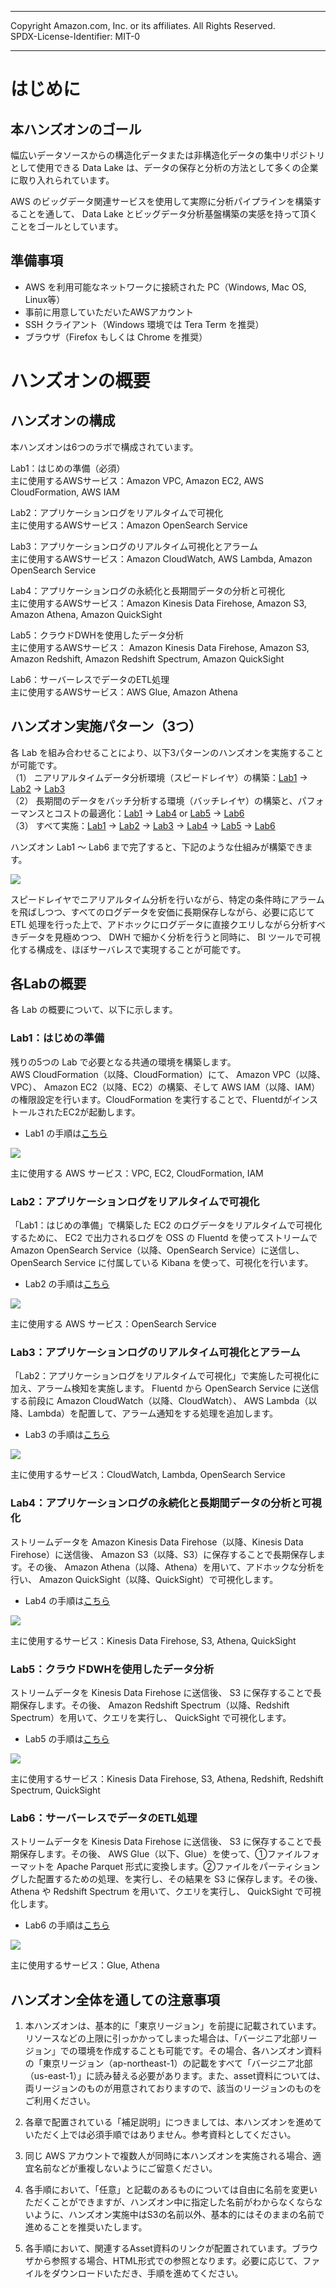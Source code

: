 ------------------------------------------------------------------------------------
Copyright <first-edit-year> Amazon.com, Inc. or its affiliates. All Rights Reserved.  
SPDX-License-Identifier: MIT-0

------------------------------------------------------------------------------------


# はじめに
## 本ハンズオンのゴール　
幅広いデータソースからの構造化データまたは非構造化データの集中リポジトリとして使用できる Data Lake は、データの保存と分析の方法として多くの企業に取り入れられています。

AWS のビッグデータ関連サービスを使用して実際に分析パイプラインを構築することを通して、 Data Lake とビッグデータ分析基盤構築の実感を持って頂くことをゴールとしています。

## 準備事項
- AWS を利用可能なネットワークに接続された PC（Windows, Mac OS, Linux等）
- 事前に用意していただいたAWSアカウント
- SSH クライアント（Windows 環境では Tera Term を推奨）
- ブラウザ（Firefox もしくは Chrome を推奨）

# ハンズオンの概要

## ハンズオンの構成
本ハンズオンは6つのラボで構成されています。   
 
Lab1：はじめの準備（必須）  
主に使用するAWSサービス：Amazon VPC, Amazon EC2, AWS CloudFormation, AWS IAM 
      
Lab2：アプリケーションログをリアルタイムで可視化  
主に使用するAWSサービス：Amazon OpenSearch Service
  
Lab3：アプリケーションログのリアルタイム可視化とアラーム  
主に使用するAWSサービス：Amazon CloudWatch, AWS Lambda, Amazon OpenSearch Service

Lab4：アプリケーションログの永続化と長期間データの分析と可視化   
主に使用するAWSサービス：Amazon Kinesis Data Firehose, Amazon S3, Amazon Athena, Amazon QuickSight
 
Lab5：クラウドDWHを使用したデータ分析  
主に使用するAWSサービス： Amazon Kinesis Data Firehose, Amazon S3, Amazon Redshift, Amazon Redshift Spectrum, Amazon QuickSight

Lab6：サーバーレスでデータのETL処理   
主に使用するAWSサービス：AWS Glue, Amazon Athena


## ハンズオン実施パターン（3つ）

各 Lab を組み合わせることにより、以下3パターンのハンズオンを実施することが可能です。  
（1） ニアリアルタイムデータ分析環境（スピードレイヤ）の構築：[Lab1](lab1/README.md) → [Lab2](lab2/README.md) → [Lab3](lab3/README.md)  
（2） 長期間のデータをバッチ分析する環境（バッチレイヤ）の構築と、パフォーマンスとコストの最適化：[Lab1](lab1/README.md) → [Lab4](lab4/README.md) or [Lab5](lab5/README.md) → [Lab6](lab6/README.md)  
（3） すべて実施：[Lab1](lab1/README.md) → [Lab2](lab2/README.md) → [Lab3](lab3/README.md) → [Lab4](lab4/README.md) → [Lab5](lab5/README.md) → [Lab6](lab6/README.md) 


ハンズオン Lab1 〜 Lab6 まで完了すると、下記のような仕組みが構築できます。

<img src="images/architecture_all.png" >

スピードレイヤでニアリアルタイム分析を行いながら、特定の条件時にアラームを飛ばしつつ、すべてのログデータを安価に長期保存しながら、必要に応じて ETL 処理を行った上で、アドホックにログデータに直接クエリしながら分析すべきデータを見極めつつ、 DWH で細かく分析を行うと同時に、 BI ツールで可視化する構成を、ほぼサーバレスで実現することが可能です。

## 各Labの概要
各 Lab の概要について、以下に示します。

### Lab1：はじめの準備
残りの5つの Lab で必要となる共通の環境を構築します。  
AWS CloudFormation（以降、CloudFormation）にて、 Amazon VPC（以降、VPC）、 Amazon EC2（以降、EC2）の構築、そして AWS IAM（以降、IAM）の権限設定を行います。CloudFormation を実行することで、FluentdがインストールされたEC2が起動します。

 - Lab1 の手順は[こちら](lab1/README.md)

<img src="images/architecture_lab1.png" >

主に使用する AWS サービス：VPC, EC2, CloudFormation, IAM

### Lab2：アプリケーションログをリアルタイムで可視化
「Lab1：はじめの準備」で構築した EC2 のログデータをリアルタイムで可視化するために、 EC2 で出力されるログを OSS の Fluentd を使ってストリームで Amazon OpenSearch Service（以降、OpenSearch Service）に送信し、 OpenSearch Service に付属している Kibana を使って、可視化を行います。

 - Lab2 の手順は[こちら](lab2/README.md)

<img src="images/architecture_lab2.png" >

主に使用する AWS サービス：OpenSearch Service

### Lab3：アプリケーションログのリアルタイム可視化とアラーム
「Lab2：アプリケーションログをリアルタイムで可視化」で実施した可視化に加え、アラーム検知を実施します。
Fluentd から OpenSearch Service に送信する前段に Amazon CloudWatch（以降、CloudWatch）、 AWS Lambda（以降、Lambda）を配置して、アラーム通知をする処理を追加します。

 - Lab3 の手順は[こちら](lab3/README.md)

<img src="images/architecture_lab3.png">

主に使用するサービス：CloudWatch, Lambda, OpenSearch Service

### Lab4：アプリケーションログの永続化と長期間データの分析と可視化
ストリームデータを Amazon Kinesis Data Firehose（以降、Kinesis Data Firehose）に送信後、 Amazon S3（以降、S3）に保存することで長期保存します。その後、 Amazon Athena（以降、Athena）を用いて、アドホックな分析を行い、 Amazon QuickSight（以降、QuickSight）で可視化します。

 - Lab4 の手順は[こちら](lab4/README.md)

<img src="images/architecture_lab4.png" >

主に使用するサービス：Kinesis Data Firehose, S3, Athena, QuickSight

### Lab5：クラウドDWHを使用したデータ分析
ストリームデータを Kinesis Data Firehose に送信後、 S3 に保存することで長期保存します。その後、 Amazon Redshift Spectrum（以降、Redshift Spectrum）を用いて、クエリを実行し、 QuickSight で可視化します。

 - Lab5 の手順は[こちら](lab5/README.md)

<img src="images/architecture_lab5.png" >

主に使用するサービス：Kinesis Data Firehose, S3, Athena, Redshift, Redshift Spectrum, QuickSight

### Lab6：サーバーレスでデータのETL処理
ストリームデータを Kinesis Data Firehose に送信後、 S3 に保存することで長期保存します。その後、 AWS Glue（以下、Glue）を使って、①ファイルフォーマットを Apache Parquet 形式に変換します。②ファイルをパーティショングした配置するための処理、を実行し、その結果を S3 に保存します。その後、 Athena や Redshift Spectrum を用いて、クエリを実行し、 QuickSight で可視化します。

 - Lab6 の手順は[こちら](lab6/README.md)

<img src="images/architecture_lab6.png" >

主に使用するサービス：Glue, Athena


## ハンズオン全体を通しての注意事項
1. 本ハンズオンは、基本的に「東京リージョン」を前提に記載されています。リソースなどの上限に引っかかってしまった場合は、「バージニア北部リージョン」での環境を作成することも可能です。その場合、各ハンズオン資料の「東京リージョン（ap-northeast-1）の記載をすべて「バージニア北部（us-east-1）」に読み替える必要があります。また、asset資料については、両リージョンのものが用意されておりますので、該当のリージョンのものをご利用ください。

2. 各章で配置されている「補足説明」につきましては、本ハンズオンを進めていただく上では必須手順ではありません。参考資料としてください。

3. 同じ AWS アカウントで複数人が同時に本ハンズオンを実施される場合、適宜名前などが重複しないようにご留意ください。

4. 各手順において、「任意」と記載のあるものについては自由に名前を変更いただくことができますが、ハンズオン中に指定した名前がわからなくならないように、ハンズオン実施中はS3の名前以外、基本的にはそのままの名前で進めることを推奨いたします。

5. 各手順において、関連するAsset資料のリンクが配置されています。ブラウザから参照する場合、HTML形式での参照となります。必要に応じて、ファイルをダウンロードいただき、手順を進めてください。 



